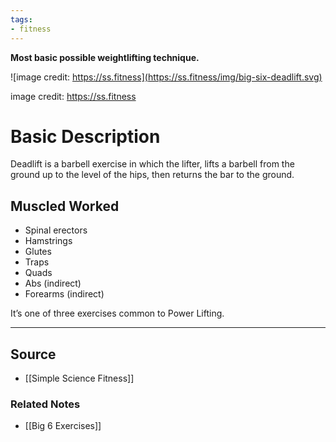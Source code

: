 ```yaml
---
tags:
- fitness
---
```

**Most basic possible weightlifting technique.**

![image credit: https://ss.fitness](https://ss.fitness/img/big-six-deadlift.svg)

image credit: https://ss.fitness

# Basic Description

Deadlift is a barbell exercise in which the lifter, lifts a barbell from the ground up to the level of the hips, then returns the bar to the ground. 

## Muscled Worked

- Spinal erectors
- Hamstrings
- Glutes
- Traps
- Quads
- Abs (indirect)
- Forearms (indirect)

It’s one of three exercises common to Power Lifting.

---

## Source
- [[Simple Science Fitness]]

### Related Notes
- [[Big 6 Exercises]]